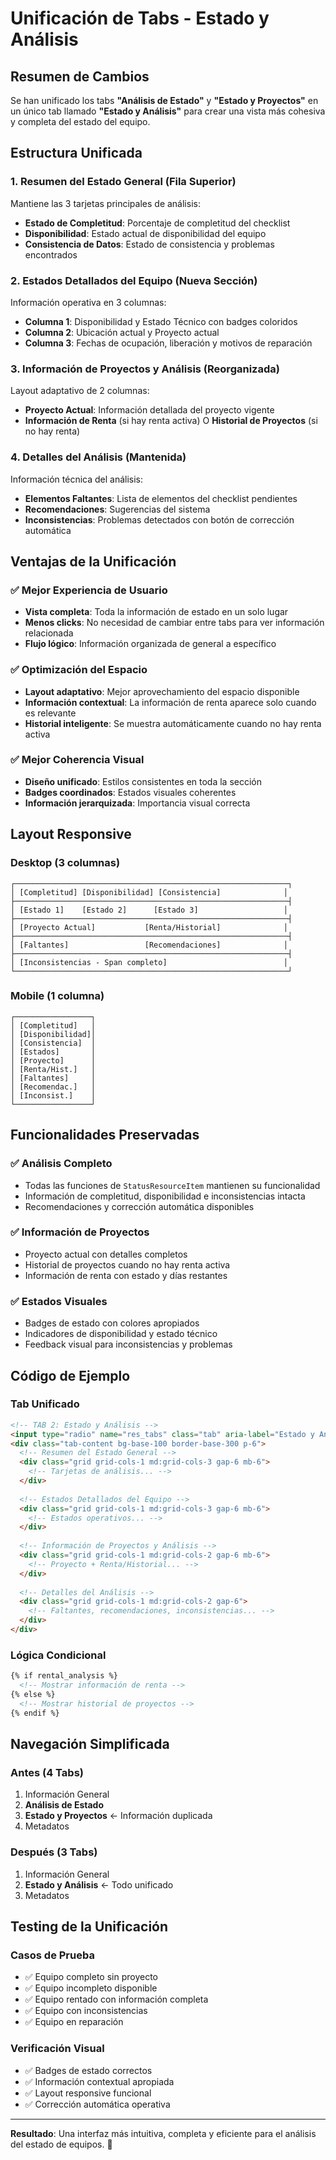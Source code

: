 # Unificación de Tabs - Estado y Análisis

## Resumen de Cambios

Se han unificado los tabs **"Análisis de Estado"** y **"Estado y Proyectos"** en un único tab llamado **"Estado y Análisis"** para crear una vista más cohesiva y completa del estado del equipo.

## Estructura Unificada

### 1. **Resumen del Estado General** (Fila Superior)
Mantiene las 3 tarjetas principales de análisis:
- **Estado de Completitud**: Porcentaje de completitud del checklist
- **Disponibilidad**: Estado actual de disponibilidad del equipo
- **Consistencia de Datos**: Estado de consistencia y problemas encontrados

### 2. **Estados Detallados del Equipo** (Nueva Sección)
Información operativa en 3 columnas:
- **Columna 1**: Disponibilidad y Estado Técnico con badges coloridos
- **Columna 2**: Ubicación actual y Proyecto actual
- **Columna 3**: Fechas de ocupación, liberación y motivos de reparación

### 3. **Información de Proyectos y Análisis** (Reorganizada)
Layout adaptativo de 2 columnas:
- **Proyecto Actual**: Información detallada del proyecto vigente
- **Información de Renta** (si hay renta activa) O **Historial de Proyectos** (si no hay renta)

### 4. **Detalles del Análisis** (Mantenida)
Información técnica del análisis:
- **Elementos Faltantes**: Lista de elementos del checklist pendientes
- **Recomendaciones**: Sugerencias del sistema
- **Inconsistencias**: Problemas detectados con botón de corrección automática

## Ventajas de la Unificación

### ✅ **Mejor Experiencia de Usuario**
- **Vista completa**: Toda la información de estado en un solo lugar
- **Menos clicks**: No necesidad de cambiar entre tabs para ver información relacionada
- **Flujo lógico**: Información organizada de general a específico

### ✅ **Optimización del Espacio**
- **Layout adaptativo**: Mejor aprovechamiento del espacio disponible
- **Información contextual**: La información de renta aparece solo cuando es relevante
- **Historial inteligente**: Se muestra automáticamente cuando no hay renta activa

### ✅ **Mejor Coherencia Visual**
- **Diseño unificado**: Estilos consistentes en toda la sección
- **Badges coordinados**: Estados visuales coherentes
- **Información jerarquizada**: Importancia visual correcta

## Layout Responsive

### Desktop (3 columnas)
```
┌─────────────────────────────────────────────────────────────┐
│ [Completitud] [Disponibilidad] [Consistencia]              │
├─────────────────────────────────────────────────────────────┤
│ [Estado 1]    [Estado 2]      [Estado 3]                   │
├─────────────────────────────────────────────────────────────┤
│ [Proyecto Actual]           [Renta/Historial]              │
├─────────────────────────────────────────────────────────────┤
│ [Faltantes]                 [Recomendaciones]              │
├─────────────────────────────────────────────────────────────┤
│ [Inconsistencias - Span completo]                          │
└─────────────────────────────────────────────────────────────┘
```

### Mobile (1 columna)
```
┌─────────────────┐
│ [Completitud]   │
│ [Disponibilidad]│
│ [Consistencia]  │
│ [Estados]       │
│ [Proyecto]      │
│ [Renta/Hist.]   │
│ [Faltantes]     │
│ [Recomendac.]   │
│ [Inconsist.]    │
└─────────────────┘
```

## Funcionalidades Preservadas

### ✅ **Análisis Completo**
- Todas las funciones de `StatusResourceItem` mantienen su funcionalidad
- Información de completitud, disponibilidad e inconsistencias intacta
- Recomendaciones y corrección automática disponibles

### ✅ **Información de Proyectos**
- Proyecto actual con detalles completos
- Historial de proyectos cuando no hay renta activa
- Información de renta con estado y días restantes

### ✅ **Estados Visuales**
- Badges de estado con colores apropiados
- Indicadores de disponibilidad y estado técnico
- Feedback visual para inconsistencias y problemas

## Código de Ejemplo

### Tab Unificado
```html
<!-- TAB 2: Estado y Análisis -->
<input type="radio" name="res_tabs" class="tab" aria-label="Estado y Análisis" />
<div class="tab-content bg-base-100 border-base-300 p-6">
  <!-- Resumen del Estado General -->
  <div class="grid grid-cols-1 md:grid-cols-3 gap-6 mb-6">
    <!-- Tarjetas de análisis... -->
  </div>
  
  <!-- Estados Detallados del Equipo -->
  <div class="grid grid-cols-1 md:grid-cols-3 gap-6 mb-6">
    <!-- Estados operativos... -->
  </div>
  
  <!-- Información de Proyectos y Análisis -->
  <div class="grid grid-cols-1 md:grid-cols-2 gap-6 mb-6">
    <!-- Proyecto + Renta/Historial... -->
  </div>
  
  <!-- Detalles del Análisis -->
  <div class="grid grid-cols-1 md:grid-cols-2 gap-6">
    <!-- Faltantes, recomendaciones, inconsistencias... -->
  </div>
</div>
```

### Lógica Condicional
```html
{% if rental_analysis %}
  <!-- Mostrar información de renta -->
{% else %}
  <!-- Mostrar historial de proyectos -->
{% endif %}
```

## Navegación Simplificada

### Antes (4 Tabs)
1. Información General
2. **Análisis de Estado**
3. **Estado y Proyectos** ← Información duplicada
4. Metadatos

### Después (3 Tabs)
1. Información General
2. **Estado y Análisis** ← Todo unificado
3. Metadatos

## Testing de la Unificación

### Casos de Prueba
- ✅ Equipo completo sin proyecto
- ✅ Equipo incompleto disponible
- ✅ Equipo rentado con información completa
- ✅ Equipo con inconsistencias
- ✅ Equipo en reparación

### Verificación Visual
- ✅ Badges de estado correctos
- ✅ Información contextual apropiada
- ✅ Layout responsive funcional
- ✅ Corrección automática operativa

---

**Resultado**: Una interfaz más intuitiva, completa y eficiente para el análisis del estado de equipos. 🌟